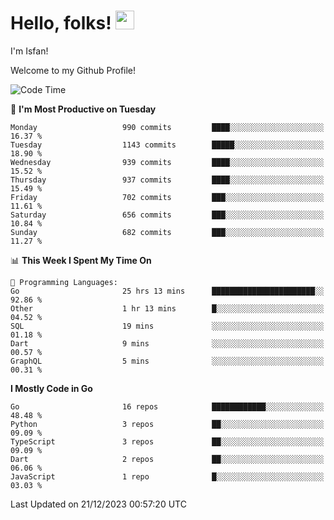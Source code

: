 # Hello, folks! <img src="https://raw.githubusercontent.com/MartinHeinz/MartinHeinz/master/wave.gif" width="30px" height="30px" />

I'm Isfan!

Welcome to my Github Profile!

<!--START_SECTION:waka-->
![Code Time](http://img.shields.io/badge/Code%20Time-3%2C216%20hrs%204%20mins-blue)

📅 **I'm Most Productive on Tuesday** 

```text
Monday                   990 commits         ████░░░░░░░░░░░░░░░░░░░░░   16.37 % 
Tuesday                  1143 commits        █████░░░░░░░░░░░░░░░░░░░░   18.90 % 
Wednesday                939 commits         ████░░░░░░░░░░░░░░░░░░░░░   15.52 % 
Thursday                 937 commits         ████░░░░░░░░░░░░░░░░░░░░░   15.49 % 
Friday                   702 commits         ███░░░░░░░░░░░░░░░░░░░░░░   11.61 % 
Saturday                 656 commits         ███░░░░░░░░░░░░░░░░░░░░░░   10.84 % 
Sunday                   682 commits         ███░░░░░░░░░░░░░░░░░░░░░░   11.27 % 
```


📊 **This Week I Spent My Time On** 

```text
💬 Programming Languages: 
Go                       25 hrs 13 mins      ███████████████████████░░   92.86 % 
Other                    1 hr 13 mins        █░░░░░░░░░░░░░░░░░░░░░░░░   04.52 % 
SQL                      19 mins             ░░░░░░░░░░░░░░░░░░░░░░░░░   01.18 % 
Dart                     9 mins              ░░░░░░░░░░░░░░░░░░░░░░░░░   00.57 % 
GraphQL                  5 mins              ░░░░░░░░░░░░░░░░░░░░░░░░░   00.31 % 
```

**I Mostly Code in Go** 

```text
Go                       16 repos            ████████████░░░░░░░░░░░░░   48.48 % 
Python                   3 repos             ██░░░░░░░░░░░░░░░░░░░░░░░   09.09 % 
TypeScript               3 repos             ██░░░░░░░░░░░░░░░░░░░░░░░   09.09 % 
Dart                     2 repos             ██░░░░░░░░░░░░░░░░░░░░░░░   06.06 % 
JavaScript               1 repo              █░░░░░░░░░░░░░░░░░░░░░░░░   03.03 % 
```




 Last Updated on 21/12/2023 00:57:20 UTC
<!--END_SECTION:waka-->

<!--
**isfanazha/isfanazha** is a ✨ _special_ ✨ repository because its `README.md` (this file) appears on your GitHub profile.

Here are some ideas to get you started:

- 🔭 I’m currently working on ...
- 🌱 I’m currently learning ...
- 👯 I’m looking to collaborate on ...
- 🤔 I’m looking for help with ...
- 💬 Ask me about ...
- 📫 How to reach me: ...
- 😄 Pronouns: ...
- ⚡ Fun fact: ...
-->


